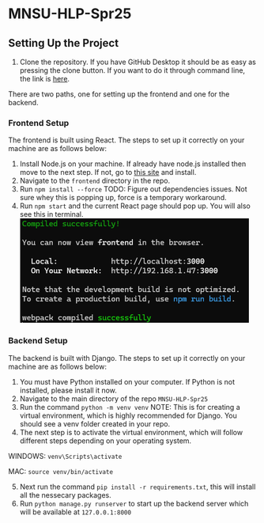 # MNSU-HLP-Spr25

## Setting Up the Project

1. Clone the repository. If you have GitHub Desktop it should be as easy as pressing the clone button. If you want to do it through command line, the link is [here](https://github.com/MNSU-HLP-Project/MNSU-HLP-Spr25).

There are two paths, one for setting up the frontend and one for the backend.

### Frontend Setup

The frontend is built using React. The steps to set up it correctly on your machine are as follows below:

1. Install Node.js on your machine. If already have node.js installed then move to the next step. If not, go to [this site](https://nodejs.org/en) and install.
2. Navigate to the ```frontend``` directory in the repo.
3. Run ```npm install --force``` TODO: Figure out dependencies issues. Not sure whey this is popping up, force is a temporary workaround.
4. Run ```npm start``` and the current React page should pop up. You will also see this in terminal.
![alt text](images/image.png)

### Backend Setup

The backend is built with Django. The steps to set up it correctly on your machine are as follows below:

1. You must have Python installed on your computer. If Python is not installed, please install it now.
2. Navigate to the main directory of the repo ```MNSU-HLP-Spr25```
3. Run the command ```python -m venv venv``` NOTE: This is for creating a virtual environment, which is highly recommended for Django. You should see a venv folder created in your repo.
4. The next step is to activate the virtual environment, which will follow different steps depending on your operating system.

WINDOWS: ```venv\Scripts\activate```

MAC: ```source venv/bin/activate```


5. Next run the command ```pip install -r requirements.txt```, this will install all the nessecary packages.
6. Run ```python manage.py runserver``` to start up the backend server which will be available at ```127.0.0.1:8000```